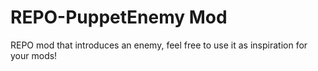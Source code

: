 # REPO-PuppetEnemy Mod
 REPO mod that introduces an enemy, feel free to use it as inspiration for your mods!
